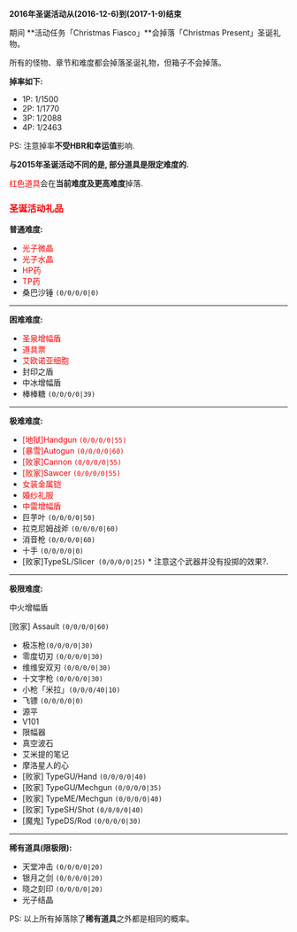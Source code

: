 **2016年圣诞活动从(2016-12-6)到(2017-1-9)结束**

期间 **活动任务「Christmas Fiasco」**会掉落「Christmas Present」圣诞礼物。

所有的怪物、章节和难度都会掉落圣诞礼物，但箱子不会掉落。

**掉率如下:**

- 1P: 1/1500
- 2P: 1/1770
- 3P: 1/2088
- 4P: 1/2463

PS: 注意掉率**不受HBR和幸运值**影响.

**与2015年圣诞活动不同的是, 部分道具是限定难度的.**

<span style="color:red">红色道具</span>会在**当前难度及更高难度**掉落.

### <span style="color:red">圣诞活动礼品</span>

**普通难度:**

- <span style="color:red">光子微晶</span>
- <span style="color:red">光子水晶</span>
- <span style="color:red">HP药</span>
- <span style="color:red">TP药</span>
- 桑巴沙锤 `(0/0/0/0|0)`

---

**困难难度:**

- <span style="color:red">圣泉增幅盾</span>
- <span style="color:red">道具票</span>
- <span style="color:red">艾欧诺亚细胞</span>
- 封印之盾
- 中冰增幅盾
- 棒棒糖 `(0/0/0/0|39)`

---

**极难难度:**

- <span style="color:red">[地狱]Handgun `(0/0/0/0|55)`</span>
- <span style="color:red">[暴雪]Autogun `(0/0/0/0|60)`</span>
- <span style="color:red">[败家]Cannon `(0/0/0/0|55)`</span>
- <span style="color:red">[败家]Sawcer `(0/0/0/0|55)`</span>
- <span style="color:red">女装金属铠</span>
- <span style="color:red">婚纱礼服</span>
- <span style="color:red">中雷增幅盾</span>
- 巨芋叶 `(0/0/0/0|50)`
- 拉克尼姆战斧 `(0/0/0/0|60)`
- 消音枪 `(0/0/0/0|60)`
- 十手 `(0/0/0/0|0)`
- [败家]TypeSL/Slicer` (0/0/0/0|25)` * 注意这个武器并没有投掷的效果?.

---

**极限难度:**

中火增幅盾

[败家] Assault `(0/0/0/0|60)`

- 极冻枪`(0/0/0/0|30)`
- 零度切刃 `(0/0/0/0|30)`
- 维维安双刃 `(0/0/0/0|30)`
- 十文字枪 `(0/0/0/0|30)`
- 小枪「米拉」`(0/0/0/40|10)`
- 飞镖 `(0/0/0/0|0)`
- 源平
- V101
- 限幅器
- 真空波石
- 艾米提的笔记
- 摩洛星人的心
- [败家]  TypeGU/Hand `(0/0/0/0|40)`
- [败家]  TypeGU/Mechgun `(0/0/0/0|35)`
- [败家]  TypeME/Mechgun `(0/0/0/0|40)`
- [败家]  TypeSH/Shot `(0/0/0/0|40)`
- [魔鬼]  TypeDS/Rod `(0/0/0/0|30)`

---

**稀有道具(限极限):**

- 天堂冲击 `(0/0/0/0|20)`
- 银月之剑 `(0/0/0/0|20)`
- 晓之刻印 `(0/0/0/0|20)`
- 光子结晶

PS: 以上所有掉落除了**稀有道具**之外都是相同的概率。